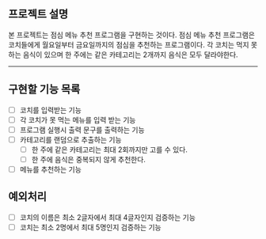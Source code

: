 ## 프로젝트 설명
본 프로젝트는 점심 메뉴 추천 프로그램을 구현하는 것이다. 점심 메뉴 추천 프로그램은 코치들에게 월요일부터 금요일까지의 점심을 추천하는 프로그램이다.
각 코치는 먹지 못하는 음식이 있으며 한 주에는 같은 카테고리는 2개까지 음식은 모두 달라야한다.

---

## 구현할 기능 목록
- [ ] 코치를 입력받는 기능
- [ ] 각 코치가 못 먹는 메뉴를 입력 받는 기능
- [ ] 프로그램 실행시 출력 문구를 출력하는 기능
- [ ] 카테고리를 랜덤으로 추출하는 기능
  - [ ] 한 주에 같은 카테고리는 최대 2회까지만 고를 수 있다.
  - [ ] 한 주에 음식은 중복되지 않게 추천한다.
- [ ] 메뉴를 추천하는 기능

## 예외처리
- [ ] 코치의 이름은 최소 2글자에서 최대 4글자인지 검증하는 기능
- [ ] 코치는 최소 2명에서 최대 5명인지 검증하는 기능
